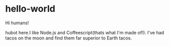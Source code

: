 # hello-world




Hi humans!

hubot here.I like Node.js and Coffeescript(thats what I'm made of!).
I've had tacos on the moon and find them far superior to Earth tacos.
